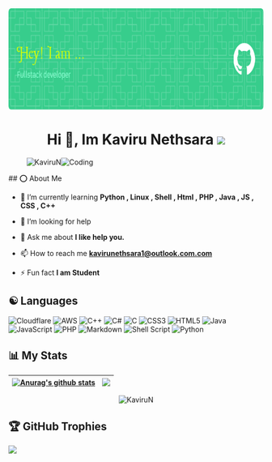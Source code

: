 <img height="200" width="100%" src ="https://raw.githubusercontent.com/KaviruN/KaviruN/main/github-header-image.png"/>
<h1 align="center">Hi 👋, Im Kaviru Nethsara <img width="60" src = "https://c.tenor.com/q4L3wKD-P7YAAAAj/hydra-we-bhack.gif"></h1>
<img align="right" alt="Coding" width="400" src ="https://c.tenor.com/2uyENRmiUt0AAAAC/coding.gif" alt="Hacker">
<p align="right"> <img src="https://visitcount.itsvg.in/api?id=KaviruN&icon=5&color=1" alt="KaviruN" /></a></p>
## ⭕ About Me

- 🌱 I’m currently learning **Python , Linux , Shell , Html , PHP , Java , JS , CSS , C++**

- 🤝 I’m looking for help

- 💬 Ask me about **I like help you.**

- 📫 How to reach me **kavirunethsara1@outlook.com.com**

- ⚡ Fun fact **I am Student**


## ☯ Languages
![Cloudflare](https://img.shields.io/badge/Cloudflare-F38020?style=flat-square&logo=Cloudflare&logoColor=white) ![AWS](https://img.shields.io/badge/AWS-%23FF9900.svg?style=flat-square&logo=amazon-aws&logoColor=white) ![C++](https://img.shields.io/badge/c++-%2300599C.svg?style=flat-square&logo=c%2B%2B&logoColor=white) ![C#](https://img.shields.io/badge/c%23-%23239120.svg?style=flat-square&logo=c-sharp&logoColor=white) ![C](https://img.shields.io/badge/c-%2300599C.svg?style=flat-square&logo=c&logoColor=white) ![CSS3](https://img.shields.io/badge/css3-%231572B6.svg?style=flat-square&logo=css3&logoColor=white) ![HTML5](https://img.shields.io/badge/html5-%23E34F26.svg?style=flat-square&logo=html5&logoColor=white) ![Java](https://img.shields.io/badge/java-%23ED8B00.svg?style=flat-square&logo=java&logoColor=white) ![JavaScript](https://img.shields.io/badge/javascript-%23323330.svg?style=flat-square&logo=javascript&logoColor=%23F7DF1E) ![PHP](https://img.shields.io/badge/php-%23777BB4.svg?style=flat-square&logo=php&logoColor=white) ![Markdown](https://img.shields.io/badge/markdown-%23000000.svg?style=flat-square&logo=markdown&logoColor=white) ![Shell Script](https://img.shields.io/badge/shell_script-%23121011.svg?style=flat-square&logo=gnu-bash&logoColor=white) ![Python](https://img.shields.io/badge/python-3670A0?style=flat-square&logo=python&logoColor=ffdd54)
## 📊 My Stats

| <a href="https://github.com/anuraghazra/github-readme-stats"><img align="center" src="https://github-readme-stats.vercel.app/api?username=KaviruN&show_icons=true&include_all_commits=true&theme=radical&hide_border=true" alt="Anurag's github stats" /></a> | <a href="https://github.com/anuraghazra/github-readme-stats"><img align="center" src="https://github-readme-stats.vercel.app/api/top-langs/?username=KaviruN&layout=compact&theme=radical&hide_border=true" /></a> |
| ------------- | ------------- |
    
<p align="center"><img src="https://github-readme-streak-stats.herokuapp.com/?user=KaviruN&theme=radical&hide_border=false" alt="KaviruN" /></p>

## 🏆 GitHub Trophies
![](https://github-profile-trophy.vercel.app/?username=KaviruN&theme=radical&no-frame=false&no-bg=true&margin-w=4)
